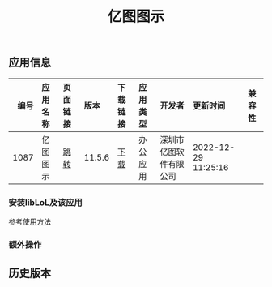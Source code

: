 ﻿---
id: 1087
title: 亿图图示
toc: true
weight: 1087
---

## 应用信息 
|   编号 | 应用名称   | 页面链接                                        | 版本     | 下载链接                                                                      | 应用类型   | 开发者         | 更新时间                | 兼容性   |
|-----:|:-------|:--------------------------------------------|:-------|:--------------------------------------------------------------------------|:-------|:------------|:--------------------|:------|
| 1087 | 亿图图示   | [跳转](http://app.loongapps.cn/#/detail/1087) | 11.5.6 | [下载](http://113.24.212.22:8090/upload/file/edrawmax-11.5.6_loongarch.deb) | 办公应用   | 深圳市亿图软件有限公司 | 2022-12-29 11:25:16 |       |
### 安装libLoL及该应用 
参考[使用方法](/docs/usage) 
### 额外操作 


## 历史版本 
 